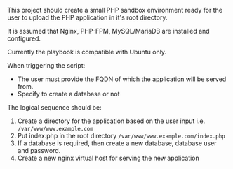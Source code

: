 This project should create a small PHP sandbox environment ready for the user to upload the PHP application in it's root directory.

It is assumed that Nginx, PHP-FPM, MySQL/MariaDB are installed and configured.

Currently the playbook is compatible with Ubuntu only.

When triggering the script:
* The user must provide the FQDN of which the application will be served from.
* Specify to create a database or not

The logical sequence should be:
1. Create a directory for the application based on the user input i.e. ```/var/www/www.example.com```
2. Put index.php in the root directory ```/var/www/www.example.com/index.php```
3. If a database is required, then create a new database, database user and password.
4. Create a new nginx virtual host for serving the new application
